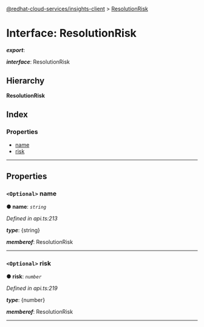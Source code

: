 [@redhat-cloud-services/insights-client](../README.md) > [ResolutionRisk](../interfaces/resolutionrisk.md)

# Interface: ResolutionRisk

*__export__*: 

*__interface__*: ResolutionRisk

## Hierarchy

**ResolutionRisk**

## Index

### Properties

* [name](resolutionrisk.md#name)
* [risk](resolutionrisk.md#risk)

---

## Properties

<a id="name"></a>

### `<Optional>` name

**● name**: *`string`*

*Defined in api.ts:213*

*__type__*: {string}

*__memberof__*: ResolutionRisk

___
<a id="risk"></a>

### `<Optional>` risk

**● risk**: *`number`*

*Defined in api.ts:219*

*__type__*: {number}

*__memberof__*: ResolutionRisk

___

